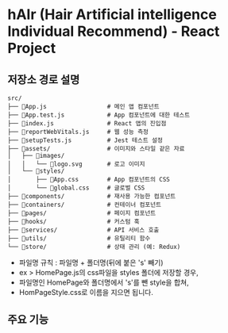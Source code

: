 # hAIr (Hair Artificial intelligence Individual Recommend) - React Project

## 저장소 경로 설명   
```
src/
├── 📄App.js                 # 메인 앱 컴포넌트
├── 📄App.test.js            # App 컴포넌트에 대한 테스트
├── 📄index.js               # React 앱의 진입점
├── 📄reportWebVitals.js     # 웹 성능 측정
├── 📄setupTests.js          # Jest 테스트 설정
├── 📁assets/                # 이미지와 스타일 같은 자료
│   ├── 📁images/
│   │   └── 📄logo.svg       # 로고 이미지
│   └── 📁styles/
│       ├── 📄App.css        # App 컴포넌트의 CSS
│       └── 📄global.css     # 글로벌 CSS
├── 📁components/            # 재사용 가능한 컴포넌트
├── 📁containers/            # 컨테이너 컴포넌트
├── 📁pages/                 # 페이지 컴포넌트
├── 📁hooks/                 # 커스텀 훅
├── 📁services/              # API 서비스 호출
├── 📁utils/                 # 유틸리티 함수
└── 📁store/                 # 상태 관리 (예: Redux)
```

- 파일명 규칙 : 파일명 + 폴더명(뒤에 붙은 's' 빼기)
- ex > HomePage.js의 css파일을 styles 폴더에 저장할 경우, 
- 파일명인 HomePage와 폴더명에서 's'를 뺀 style을 합쳐, 
- HomPageStyle.css로 이름을 지으면 됩니다.

## 주요 기능

